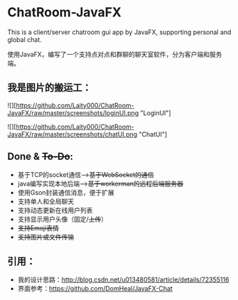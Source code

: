 ChatRoom-JavaFX
===

This is a client/server chatroom gui app by JavaFX, supporting personal and global chat.

使用JavaFX，编写了一个支持点对点和群聊的聊天室软件，分为客户端和服务端。

## 我是图片的搬运工：

![][https://github.com/Laity000/ChatRoom-JavaFX/raw/master/screenshots/loginUI.png "LoginUI"]

![][https://github.com/Laity000/ChatRoom-JavaFX/raw/master/screenshots/chatUI.png "ChatUI"]



## Done & ~~To-Do~~:
* 基于TCP的socket通信——>~~基于WebSocket的通信~~
* java编写实现本地后端——>~~基于workerman的远程后端服务器~~
* 使用Gson封装通信消息，便于扩展
* 支持单人和全局聊天
* 支持动态更新在线用户列表
* 支持显示用户头像（固定/~~上传~~）
* ~~支持Emoji表情~~
* ~~支持图片或文件传输~~

## 引用：
* 我的设计思路：http://blog.csdn.net/u013480581/article/details/72355116
* 界面参考：https://github.com/DomHeal/JavaFX-Chat

